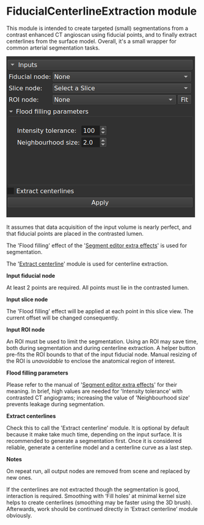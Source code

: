 # FiducialCenterlineExtraction module

This module is intended to create targeted (small) segmentations from a contrast enhanced CT angioscan using fiducial points, and to finally extract centerlines from the surface model. Overall, it's a small wrapper for common arterial segmentation tasks.

![Texte alternatif](Screenshot_0.png)

It assumes that data acquisition of the input volume is nearly perfect, and that fiducial points are placed in the contrasted lumen.

The 'Flood filling' effect of the '[Segment editor extra effects](https://github.com/lassoan/SlicerSegmentEditorExtraEffects)' is used for segmentation.

The '[Extract centerline](https://github.com/vmtk/SlicerExtension-VMTK/tree/master/ExtractCenterline/)' module is used for centerline extraction.

**Input fiducial node**

At least 2 points are required. All points must lie in the contrasted lumen.

**Input slice node**

The 'Flood filling' effect will be applied at each point in this slice view. The current offset will be changed consequently.

**Input ROI node**

An ROI must be used to limit the segmentation. Using an ROI may save time, both during segmentation and during centerline extraction. A helper button pre-fits the ROI bounds to that of the input fiducial node. Manual resizing of the ROI is *unavoidable* to enclose the anatomical region of interest.

**Flood filling parameters**

Please refer to the manual of '[Segment editor extra effects](https://github.com/lassoan/SlicerSegmentEditorExtraEffects)' for their meaning. In brief, high values are needed for 'Intensity tolerance' with contrasted CT angiograms; increasing the value of 'Neighbourhood size' prevents leakage during segmentation.

**Extract centerlines**

Check this to call the 'Extract centerline' module. It is optional by default because it make take much time, depending on the input surface. It is recommended to generate a segmentation first. Once it is considered reliable, generate a centerline model and a centerline curve as a last step.

**Notes**

On repeat run, all output nodes are removed from scene and replaced by new ones.

If the centerlines are not extracted though the segmentation is good, interaction is required. Smoothing with ‘Fill holes’ at minimal kernel size helps to create centerlines (smoothing may be faster using the 3D brush). Afterwards, work should be continued directly in ‘Extract centerline’ module obviously.








